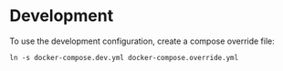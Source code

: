 # Development

To use the development configuration, create a compose override file:

```
ln -s docker-compose.dev.yml docker-compose.override.yml
```
